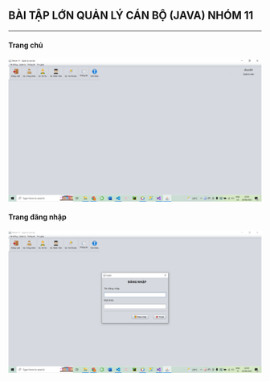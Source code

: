 ## BÀI TẬP LỚN QUẢN LÝ CÁN BỘ (JAVA) NHÓM 11
---
#### Trang chủ
![alt text](image/home.png)
#### Trang đăng nhập
![alt text](image/login.png)

